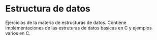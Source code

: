 # Estructura de datos
Ejercicios de la materia de estructuras de datos.
Contiene implementaciones de las estruturas de datos basicas en C y ejemplos varios en C.
